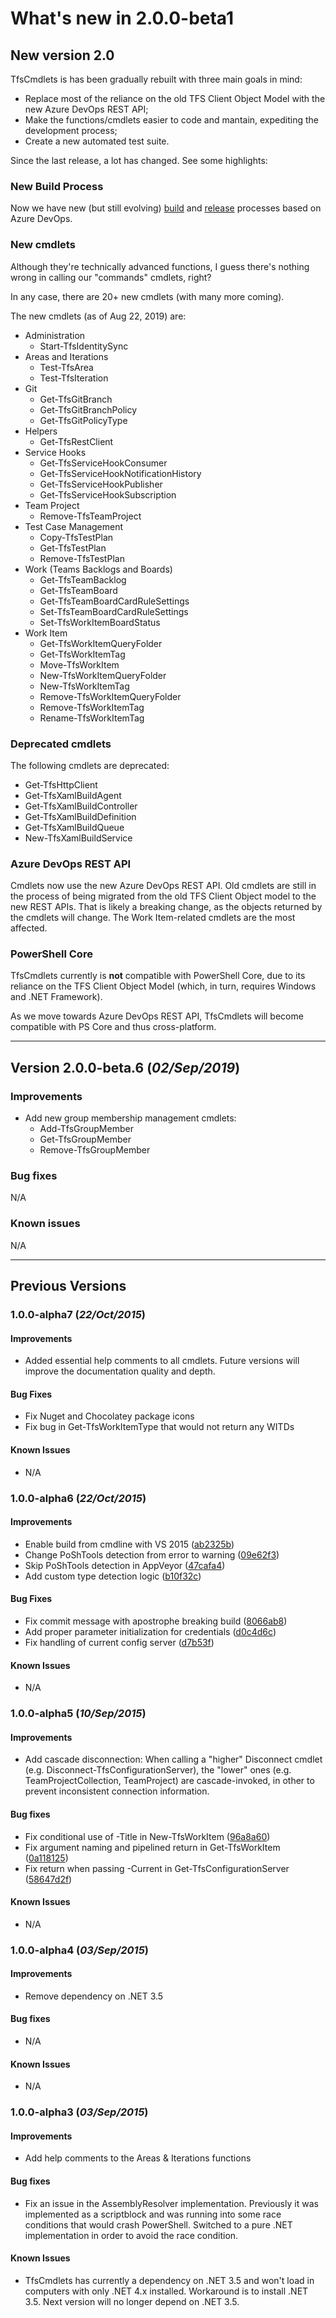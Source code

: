 # What's new in 2.0.0-beta1

## New version 2.0

TfsCmdlets is has been gradually rebuilt with three main goals in mind:

- Replace most of the reliance on the old TFS Client Object Model with the new Azure DevOps REST API;
- Make the functions/cmdlets easier to code and mantain, expediting the development process;
- Create a new automated test suite.

Since the last release, a lot has changed. See some highlights:

### New Build Process

Now we have new (but still evolving) [build](https://dev.azure.com/tfscmdlets/TfsCmdlets/_build?definitionId=2) and [release](https://dev.azure.com/tfscmdlets/TfsCmdlets/_release?definitionId=4&view=mine) processes based on Azure DevOps.

### New cmdlets

Although they're technically advanced functions, I guess there's nothing wrong in calling our "commands" cmdlets, right?

In any case, there are 20+ new cmdlets (with many more coming).

The new cmdlets (as of Aug 22, 2019) are:

- Administration
  - Start-TfsIdentitySync
- Areas and Iterations
  - Test-TfsArea
  - Test-TfsIteration
- Git
  - Get-TfsGitBranch
  - Get-TfsGitBranchPolicy
  - Get-TfsGitPolicyType
- Helpers
  - Get-TfsRestClient
- Service Hooks
  - Get-TfsServiceHookConsumer
  - Get-TfsServiceHookNotificationHistory
  - Get-TfsServiceHookPublisher
  - Get-TfsServiceHookSubscription
- Team Project
  - Remove-TfsTeamProject
- Test Case Management
  - Copy-TfsTestPlan
  - Get-TfsTestPlan
  - Remove-TfsTestPlan
- Work (Teams Backlogs and Boards)
  - Get-TfsTeamBacklog
  - Get-TfsTeamBoard
  - Get-TfsTeamBoardCardRuleSettings
  - Set-TfsTeamBoardCardRuleSettings
  - Set-TfsWorkItemBoardStatus
- Work Item
  - Get-TfsWorkItemQueryFolder
  - Get-TfsWorkItemTag
  - Move-TfsWorkItem
  - New-TfsWorkItemQueryFolder
  - New-TfsWorkItemTag
  - Remove-TfsWorkItemQueryFolder
  - Remove-TfsWorkItemTag
  - Rename-TfsWorkItemTag

### Deprecated cmdlets

The following cmdlets are deprecated:

- Get-TfsHttpClient
- Get-TfsXamlBuildAgent
- Get-TfsXamlBuildController
- Get-TfsXamlBuildDefinition
- Get-TfsXamlBuildQueue
- New-TfsXamlBuildService

### Azure DevOps REST API

Cmdlets now use the new Azure DevOps REST API. Old cmdlets are still in the process of being migrated from the old TFS Client Object model to the new REST APIs. That is likely a breaking change, as the objects returned by the cmdlets will change. The Work Item-related cmdlets are the most affected.

### PowerShell Core

TfsCmdlets currently is **not** compatible with PowerShell Core, due to its reliance on the TFS Client Object Model (which, in turn, requires Windows and .NET Framework).

As we move towards Azure DevOps REST API, TfsCmdlets will become compatible with PS Core and thus cross-platform.

------------------------

## Version 2.0.0-beta.6 (_02/Sep/2019_)

### Improvements

- Add new group membership management cmdlets:
  - Add-TfsGroupMember
  - Get-TfsGroupMember
  - Remove-TfsGroupMember

### Bug fixes

N/A

### Known issues

N/A

------------------------

## Previous Versions

### 1.0.0-alpha7 (_22/Oct/2015_)

#### Improvements

- Added essential help comments to all cmdlets. Future versions will improve the documentation quality and depth.

#### Bug Fixes

- Fix Nuget and Chocolatey package icons
- Fix bug in Get-TfsWorkItemType that would not return any WITDs

#### Known Issues

- N/A

### 1.0.0-alpha6 (_22/Oct/2015_)

#### Improvements

- Enable build from cmdline with VS 2015 ([ab2325b](https://github.com/igoravl/tfscmdlets/commit/ab2325bae7cce788292d8532742a230756d1fd06))
- Change PoShTools detection from error to warning ([09e62f3](https://github.com/igoravl/tfscmdlets/commit/09e62f3b034e1706fb5845b3f8588658f99a21f8))
- Skip PoShTools detection in AppVeyor ([47cafa4](https://github.com/igoravl/tfscmdlets/commit/47cafa40f16c3e9c7d6f18594154f994d74cfb9c))
- Add custom type detection logic ([b10f32c](https://github.com/igoravl/tfscmdlets/commit/b10f32c5538576ea3cec7bf9f8b8d4c96eddba56))

#### Bug Fixes

- Fix commit message with apostrophe breaking build ([8066ab8](https://github.com/igoravl/tfscmdlets/commit/8066ab8310fa21111e09c5ecba306914edb6e4ab))
- Add proper parameter initialization for credentials ([d0c4d6c](https://github.com/igoravl/tfscmdlets/commit/d0c4d6c7d28682f43ae730904d802ebf4a2d4584))
- Fix handling of current config server ([d7b53f](https://github.com/igoravl/tfscmdlets/commit/d7b53fca74a66f22f793bed39f1ef3bdf642ae83))

#### Known Issues

- N/A

### 1.0.0-alpha5 (_10/Sep/2015_)

#### Improvements

- Add cascade disconnection: When calling a "higher" Disconnect cmdlet (e.g. Disconnect-TfsConfigurationServer), the "lower" ones (e.g. TeamProjectCollection, TeamProject) are cascade-invoked, in other to prevent inconsistent connection information.

#### Bug fixes

- Fix conditional use of -Title in New-TfsWorkItem ([96a8a60](https://github.com/igoravl/tfscmdlets/commit/818af6e9d6ba3f30e976f3ef20d6070ac50fa3e7))
- Fix argument naming and pipelined return in Get-TfsWorkItem ([0a118125](https://github.com/igoravl/tfscmdlets/commit/0a11812554b447f4418e11454911ca5f53f34924))
- Fix return when passing -Current in Get-TfsConfigurationServer ([58647d2f](https://github.com/igoravl/tfscmdlets/commit/58647d2f29d84d6f5db4e0022062c2dd30cfaba1))

#### Known Issues

- N/A

### 1.0.0-alpha4 (_03/Sep/2015_)

#### Improvements

- Remove dependency on .NET 3.5

#### Bug fixes

- N/A

#### Known Issues

- N/A

### 1.0.0-alpha3 (_03/Sep/2015_)

#### Improvements

- Add help comments to the Areas & Iterations functions

#### Bug fixes

- Fix an issue in the AssemblyResolver implementation. Previously it was implemented as a scriptblock and was running into some race conditions that would crash PowerShell. Switched to a pure .NET implementation in order to avoid the race condition.

#### Known Issues

- TfsCmdlets has currently a dependency on .NET 3.5 and won't load in computers with only .NET 4.x installed. Workaround is to install .NET 3.5. Next version will no longer depend on .NET 3.5.
